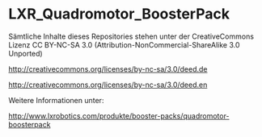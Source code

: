 LXR_Quadromotor_BoosterPack
===========================
Sämtliche Inhalte dieses Repositories stehen unter der CreativeCommons Lizenz CC BY-NC-SA 3.0 (Attribution-NonCommercial-ShareAlike 3.0 Unported)

http://creativecommons.org/licenses/by-nc-sa/3.0/deed.de

http://creativecommons.org/licenses/by-nc-sa/3.0/deed.en

Weitere Informationen unter:

http://www.lxrobotics.com/produkte/booster-packs/quadromotor-boosterpack